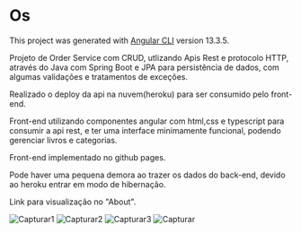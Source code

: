 # Os

This project was generated with [Angular CLI](https://github.com/angular/angular-cli) version 13.3.5.

Projeto de Order Service com CRUD, utlizando Apis Rest e protocolo HTTP, através do Java com Spring Boot e JPA para persistência de dados, com algumas validações e tratamentos de exceções.

Realizado o deploy da api na nuvem(heroku) para ser consumido pelo front-end.

Front-end utilizando componentes angular com html,css e typescript para consumir a api rest, e ter uma interface minimamente funcional, podendo gerenciar livros e categorias.

Front-end implementado no github pages.

Pode haver uma pequena demora ao trazer os dados do back-end, devido ao heroku entrar em modo de hibernação. 

Link para visualização no "About".

![Capturar1](https://user-images.githubusercontent.com/26626189/169850682-3fe0ed2e-9a43-4c9c-b8bf-0d76947c2330.PNG)
![Capturar2](https://user-images.githubusercontent.com/26626189/169850719-de24db01-2192-463c-9373-1b2dc72ea04c.PNG)
![Capturar3](https://user-images.githubusercontent.com/26626189/169850749-d63a79f9-d927-4bde-90bd-0cb62bde04c3.PNG)
![Capturar](https://user-images.githubusercontent.com/26626189/169850770-bcb38615-be90-4425-b567-afb6f8f465be.PNG)


